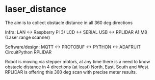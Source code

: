 # laser_distance
The aim is to collect obstacle distance in all 360 deg directions

Infra: LAN <-> Raspberry PI 3/ LCD <-> SERIAL USB <-> RPLIDAR A1 M8 (Laser range scanner)

Software/design: MQTT <-> PROTOBUF <-> PYTHON <-> ADAFRUIT CircuitPython RPLIDAR

Robot is moving via stepper motors, at any time there is a need to know obstacle distance in 4 directions (at least) North, East, South and West. RPLIDAR is offering this 360 deg scan with precise meter results.
